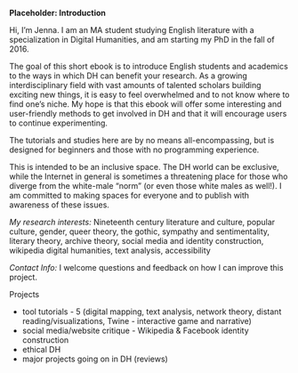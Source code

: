 **Placeholder: Introduction** 

Hi, I’m Jenna. I am an MA student studying English literature with a specialization in Digital Humanities, and am starting my PhD in the fall of 2016. 

The goal of this short ebook is to introduce English students and academics to the ways in which DH can benefit your research. As a growing interdisciplinary field with vast amounts of talented scholars building exciting new things, it is easy to feel overwhelmed and to not know where to find one’s niche. My hope is that this ebook will offer some interesting and user-friendly methods to get involved in DH and that it will encourage users to continue experimenting. 

The tutorials and studies here are by no means all-encompassing, but is designed for beginners and those with no programming experience.  

This is intended to be an inclusive space. The DH world can be exclusive, while the Internet in general is sometimes a threatening place for those who diverge from the white-male “norm” (or even those white males as well!). I am committed to making spaces for everyone and to publish with awareness of these issues.

*My research interests:* Nineteenth century literature and culture, popular culture, gender, queer theory, the gothic, sympathy and sentimentality, literary theory, archive theory, social media and identity construction, wikipedia digital humanities, text analysis, accessibility 

*Contact Info:* I welcome questions and feedback on how I can improve this project. 

Projects 
* tool tutorials - 5 (digital mapping, text analysis, network theory, distant reading/visualizations, Twine - interactive game and narrative)
* social media/website critique - Wikipedia & Facebook identity construction 
* ethical DH 
* major projects going on in DH (reviews) 

